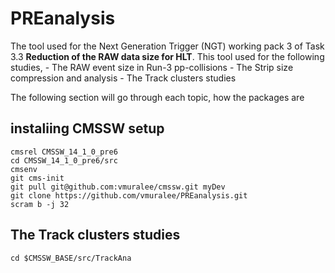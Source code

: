 # PREanalysis

The tool used for the Next Generation Trigger (NGT) working pack 3 of Task 3.3 **Reduction of the RAW data size for HLT**.  This tool used for the following studies,
    - The RAW event size in Run-3 pp-collisions 
    - The Strip size compression and analysis
    - The Track clusters studies

The following section will go through each topic, how the packages are 

## instaliing CMSSW setup

```
cmsrel CMSSW_14_1_0_pre6
cd CMSSW_14_1_0_pre6/src
cmsenv
git cms-init
git pull git@github.com:vmuralee/cmssw.git myDev
git clone https://github.com/vmuralee/PREanalysis.git
scram b -j 32

```

## The Track clusters studies

```
cd $CMSSW_BASE/src/TrackAna
```